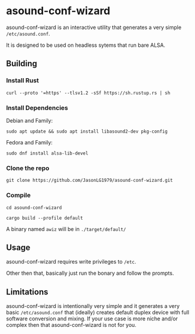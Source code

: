 # asound-conf-wizard

asound-conf-wizard is an interactive utility that generates a very simple `/etc/asound.conf`.

It is designed to be used on headless sytems that run bare ALSA.

## Building

### Install Rust
```
curl --proto '=https' --tlsv1.2 -sSf https://sh.rustup.rs | sh
```

### Install Dependencies

Debian and Family:
``` 
sudo apt update && sudo apt install libasound2-dev pkg-config
```

Fedora and Family:
```
sudo dnf install alsa-lib-devel
```

### Clone the repo
```
git clone https://github.com/JasonLG1979/asound-conf-wizard.git
```

### Compile
```
cd asound-conf-wizard
```
```
cargo build --profile default
```
A binary named `awiz` will be in `./target/default/`

## Usage

asound-conf-wizard requires write privileges to `/etc`.

Other then that, basically just run the bonary and follow the prompts.

## Limitations

asound-conf-wizard is intentionally very simple and it generates a very basic `/etc/asound.conf` that (ideally) creates default duplex device with full software conversion and mixing. If your use case is more niche and/or complex then that asound-conf-wizard is not for you.
